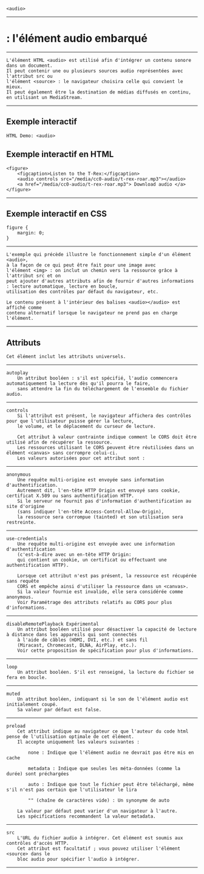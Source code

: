     <audio> 
---
# **: l'élément audio embarqué**

---
    L'élément HTML <audio> est utilisé afin d'intégrer un contenu sonore dans un document. 
    Il peut contenir une ou plusieurs sources audio représentées avec l'attribut src ou 
    l'élément <source> : le navigateur choisira celle qui convient le mieux. 
    Il peut également être la destination de médias diffusés en continu, en utilisant un MediaStream.
---
## **Exemple interactif**
    HTML Demo: <audio>

## **Exemple interactif en HTML**
    <figure>
        <figcaption>Listen to the T-Rex:</figcaption>
        <audio controls src="/media/cc0-audio/t-rex-roar.mp3"></audio>
        <a href="/media/cc0-audio/t-rex-roar.mp3"> Download audio </a>
    </figure>
---
## **Exemple interactif en CSS**
    figure {
        margin: 0;
    }
---

    L'exemple qui précède illustre le fonctionnement simple d'un élément <audio>, 
    à la façon de ce qui peut être fait pour une image avec 
    l'élément <img> : on inclut un chemin vers la ressource grâce à l'attribut src et on 
    peut ajouter d'autres attributs afin de fournir d'autres informations : lecture automatique, lecture en boucle, 
    utilisation des contrôles par défaut du navigateur, etc.

    Le contenu présent à l'intérieur des balises <audio></audio> est affiché comme 
    contenu alternatif lorsque le navigateur ne prend pas en charge l'élément.
---

## **Attributs**
    Cet élément inclut les attributs universels.
---

    autoplay
        Un attribut booléen : s'il est spécifié, l'audio commencera automatiquement la lecture dès qu'il pourra le faire, 
        sans attendre la fin du téléchargement de l'ensemble du fichier audio.
---

    controls
        Si l'attribut est présent, le navigateur affichera des contrôles pour que l'utilisateur puisse gérer la lecture, 
        le volume, et le déplacement du curseur de lecture.

        Cet attribut à valeur contrainte indique comment le CORS doit être utilisé afin de récupérer la ressource. 
        Les ressources utilisant le CORS peuvent être réutilisées dans un élément <canvas> sans corrompre celui-ci. 
        Les valeurs autorisées pour cet attribut sont :
---

    anonymous
        Une requête multi-origine est envoyée sans information d'authentification. 
        Autrement dit, l'en-tête HTTP Origin est envoyé sans cookie, certificat X.509 ou sans authentification HTTP. 
        Si le serveur ne fournit pas d'information d'authentification au site d'origine 
        (sans indiquer l'en-tête Access-Control-Allow-Origin), 
        la ressource sera corrompue (tainted) et son utilisation sera restreinte.
---
    use-credentials
        Une requête multi-origine est envoyée avec une information d'authentification 
        (c'est-à-dire avec un en-tête HTTP Origin: 
        qui contient un cookie, un certificat ou effectuant une authentification HTTP).

        Lorsque cet attribut n'est pas présent, la ressource est récupérée sans requête 
        CORS et empêche ainsi d'utiliser la ressource dans un <canvas>. 
        Si la valeur fournie est invalide, elle sera considérée comme anonymous. 
        Voir Paramétrage des attributs relatifs au CORS pour plus d'informations.
---
    disableRemotePlayback Expérimental
        Un attribut booléen utilisé pour désactiver la capacité de lecture à distance dans les appareils qui sont connectés 
        à l'aide de câbles (HDMI, DVI, etc.) et sans fil 
        (Miracast, Chromecast, DLNA, AirPlay, etc.). 
        Voir cette proposition de spécification pour plus d'informations.
---
    loop
        Un attribut booléen. S'il est renseigné, la lecture du fichier se fera en boucle.
---
    muted  
        Un attribut booléen, indiquant si le son de l'élément audio est initialement coupé. 
        Sa valeur par défaut est false.
---
    preload
        Cet attribut indique au navigateur ce que l'auteur du code html pense de l'utilisation optimale de cet élément. 
        Il accepte uniquement les valeurs suivantes :

            none : Indique que l'élément audio ne devrait pas être mis en cache

            metadata : Indique que seules les méta-données (comme la durée) sont préchargées

            auto : Indique que tout le fichier peut être téléchargé, même s'il n'est pas certain que l'utilisateur le lira

            "" (chaîne de caractères vide) : Un synonyme de auto

        La valeur par défaut peut varier d'un navigateur à l'autre. 
        Les spécifications recommandent la valeur metadata.
---
    src
        L'URL du fichier audio à intégrer. Cet élément est soumis aux contrôles d'accès HTTP. 
        Cet attribut est facultatif ; vous pouvez utiliser l'élément <source> dans le 
        bloc audio pour spécifier l'audio à intégrer.
---





































































